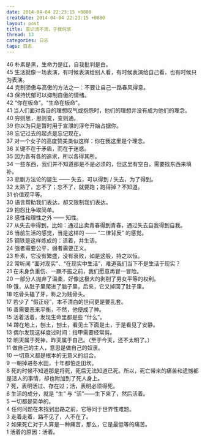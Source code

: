 ```yaml
---
date: 2014-04-04 22:23:15 +0800
creatdate: 2014-04-04 22:23:15 +0800
layout: post
title: 意识流不流，于我何求
thread: 13
categories: 日志
tags: 日志
---
```


46 朴素是黑，生命力是红，自我批判是白。  
45 生活就像一场表演，有时候表演给别人看，有时候表演给自己看，也有时候只为表演。  
44 克制骄傲与高傲的方法之一：不要让自己一路春风得意。  
43 保持忧郁可以抑制自傲的情绪。  
42 “你在板命”。“生命在板命”。  
41 当人们面对各自的理想叹气或抱怨时，他们的理想并没有成为他们的理念。  
40 穷则思，思则变，变则通。  
39 你以为只是暂时用于宣泄的浮夸开始占据你。  
38 忘记过去的起点是忘记现在。  
37 对一个女子的高度赞美类似这样：你在我这里是个理念。  
36 关键不在于矛盾，而在于迷惑。  
35 因为各有各的追求，所以各得其所。  
34 一些东西，我们并不知道那是不是必须的，但这里有空白，需要找东西来填补。  
33 悲剧方法论的诞生 —— 失去，可以得到 / 失去，为了得到。  
32 太熟了，忘不了；忘不了，就要跑；跑得掉？不知道。  
31 价值观平等。  
30 语言帮助我们表达，却又限制我们表达。  
29 抱怨比争取简单。  
28 感性和理性之外 —— 知性。  
27 从失去中得到，比如：通过出卖青春得到青春，通过失去自我得到自我。  
26 当前生活的感觉，当是这样的 —— “二律背反” 的感觉。  
25 钢铁是这样炼成的：活着，并生活。  
24 强者需要公平，弱者需要正义。  
23 朴素，它没有繁盛，没有衰败，如是这般，持之以恒。  
22 常听闻 “面对现实”、“在现实中生活”，难道我们当下不是生活于现实？  
21 在未身负重伤、一蹶不振之前，我们愿意再冒一冒险。  
20 一部分人抛弃了温柔，好像这极大的剥削了男女平等的权利。  
19 饿，从肚子里爬进了脑子里，后来，它又掉回了肚子里。  
18 吃骨头磕了牙，称之为贱骨头。  
17 若少了 “假正经”，本不清白的世间更是要乱套。  
16 善需要恶来平衡，不然，他便成了神。  
15 活着活着，发现生命里都是些 “什么”。  
14 蹲在地上，刨土，刨土，看见土下面是土，于是看见了安静。  
13 偶尔发现这样度过时间：指甲需要经常剪。  
12 明天属于死神，昨天属于自己。（至于今天，还不太明了。）  
11 做自己的主人，意思是做自己的奴隶。  
10 一切意义都是根本的无意义的组合。  
9 一朝掉进冬水田，十年都怕走田坎。  
8 死的时候不知道那是将死，死后无法知道已死。所以，死亡带来的痛苦和遗憾都是活人的事情，却也附加到了死人身上。  
7 死，表明活过、存在过；活，表明必须得死。  
6 生活的成分，就是 “生” 与 “活”——生下来了，然后活着。  
5 一切都是简单的。  
4 任何问题在未找到出路之前，它等同于世界性难题。  
3 走着走着，路不见了，人不在了。  
2 如果死亡对于人算是一种痛苦，那么，它是最低等的痛苦。  
1 活着的原因：活着。